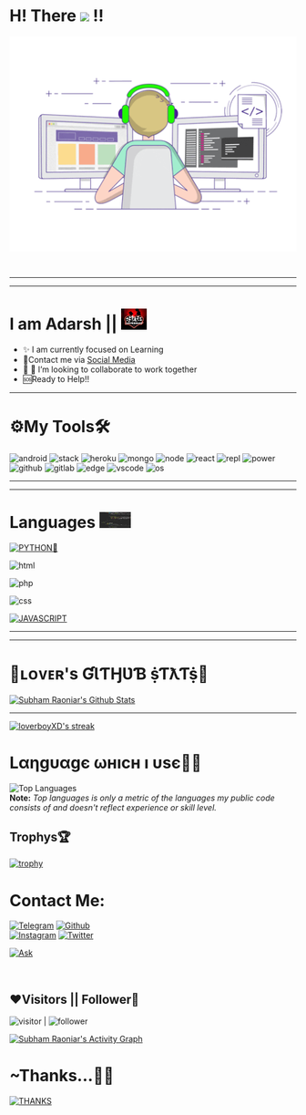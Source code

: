 # H! There <img src="https://raw.githubusercontent.com/MartinHeinz/MartinHeinz/master/wave.gif" width="50px"> !!

<p align="center">
<img src="resources/coding.gif" alt="Logo" align="center">
</p>
<br>

<hr>

---

# I am Adarsh || <img src="resources/lover.jpeg" alt="LoverLogo" width="45" height="37">
<ul>
 <li>✨ I am currently focused on Learning </li>
 <li>📱Contact me via <a href="https://github.com/loverboyXD/loverboyXd/blob/lover/README.md#contact-me"> Social Media </a> </li>
 <li>🚓 👯 I’m looking to collaborate to work together </li>
 <li>🆘Ready to Help!! </li>
</ul>

<hr>

# ⚙️My Tools🛠️
![android](https://img.shields.io/badge/-3DDC84?style=for-the-badge&logo=android&logoColor=white) 
![stack](https://img.shields.io/badge/-FE7A16?style=for-the-badge&logo=stack-overflow&logoColor=white) 
![heroku](https://img.shields.io/badge/-430098?style=for-the-badge&logo=heroku&logoColor=white)
![mongo](https://img.shields.io/badge/-4EA94B?style=for-the-badge&logo=mongodb&logoColor=white) 
![node](https://img.shields.io/badge/-339933?style=for-the-badge&logo=nodedotjs&logoColor=white)
![react](https://img.shields.io/badge/-20232A?style=for-the-badge&logo=react&logoColor=61DAFB)
![repl](https://img.shields.io/badge/-667881?style=for-the-badge&logo=replit&logoColor=white) 
![power](https://img.shields.io/badge/-5391FE?style=for-the-badge&logo=powershell&logoColor=white)
![github](https://img.shields.io/badge/-100000?style=for-the-badge&logo=github&logoColor=white) 
![gitlab](https://img.shields.io/badge/-330F63?style=for-the-badge&logo=gitlab&logoColor=white) 
![edge](https://img.shields.io/badge/-0078D7?style=for-the-badge&logo=Microsoft-edge&logoColor=white)
![vscode](https://img.shields.io/badge/-0078D4?style=for-the-badge&logo=visual%20studio%20code&logoColor=white) 
![os](https://img.shields.io/badge/-0078D6?style=for-the-badge&logo=windows&logoColor=white)

<hr> 

<hr>

# Languages <img src="resources/lang.gif" alt="coding" width='55' height='28'>

[![PYTHON💙](https://img.shields.io/badge/python-yellow?style=for-the-badge&logo=python)]()

![html](https://img.shields.io/badge/HTML5-E34F26?style=for-the-badge&logo=html5&logoColor=white)

![php](https://img.shields.io/badge/PHP-777BB4?style=for-the-badge&logo=php&logoColor=white)

![css](https://img.shields.io/badge/CSS-1572B6?style=for-the-badge&logo=css3&logoColor=white)

[![JAVASCRIPT](https://img.shields.io/badge/JavaScript-teal?style=for-the-badge&logo=javascript)]() 

<hr> 

<hr> 

# 🍬**ʟᴏᴠᴇʀ's ƓƖƬӇƲƁ ṩƬƛƬṩ**🍭
<a href="https://github.com/loverboyXD/github-readme-stats"><img alt="Subham Raoniar's Github Stats" src="https://github-readme-stats.vercel.app/api?username=loverboyXD&show_icons=true&count_private=true&theme=react&hide_border=true&bg_color=0D1117" /></a>

<hr>

 <p align="left">
    <a href="https://github.com/loverboyXD/github-readme-streak-stats">
        <img title="🔥 Get streak stats for your profile at git.io/streak-stats" alt="loverboyXD's streak" src="https://github-readme-streak-stats.herokuapp.com/?user=loverboyXD&theme=black-ice&hide_border=true&stroke=0000&background=060A0CD0"/>
    </a>
</p>

 # **Lαηgυαgє ωнıcн ı υsє**👨‍💻
 ![Top Languages](https://github-readme-stats.vercel.app/api/top-langs/?username=loverboyXD&custom_title=Languages%20I%20Use%20Most&theme=tokyonight&hide_border=true)
 <br/>
  <b>Note:</b> <i> Top languages is only a metric of the languages my public code consists of and doesn't reflect experience or skill level.</i>
  
## Trophys🏆

[![trophy](https://github-profile-trophy.vercel.app/?username=loverboyXD&theme=onedark)](https://github.com/ryo-ma/github-profile-trophy)

# Contact Me:
[![Telegram](https://img.shields.io/badge/telegram-1b77FF.svg?style=for-the-badge&logo=telegram)](https://t.me/Alone_loverboy) [![Github](https://img.shields.io/badge/github-171717.svg?style=for-the-badge&logo=github)](https://github.com/loverboyXD)<br> [![Instagram](https://img.shields.io/badge/instagram-pink?style=for-the-badge&logo=instagram)](https://instagram.me/mesterious.person)
[![Twitter](https://img.shields.io/badge/Twitter-teal?style=for-the-badge&logo=twitter)](https://twitter.com/A_Modern_Mind)

[![Ask](https://img.shields.io/badge/Ask%20me-anything-1abc9c.svg)](https:t.me/Alone_loverboy)

<br> 

## ❤️Visitors || Follower🖤

![visitor](https://visitor-badge.laobi.icu/badge?page_id=loverboyXD) | ![follower](https://img.shields.io/github/followers/loverboyXD.svg?style=social&label=Follow&maxAge=2592000)

<a href="https://github.com/loverboyXD/github-readme-activity-graph"><img alt="Subham Raoniar's Activity Graph" src="https://activity-graph.herokuapp.com/graph?username=loverboyXD&bg_color=0D1117&color=5BCDEC&line=5BCDEC&point=FFFFFF&hide_border=true" /></a>

# ~Thanks...💖🥰

[![THANKS](https://img.shields.io/badge/Thanks%20To%20Visit%20Here%20❤️-black?style=for-the-badge&logo=heart)]()

